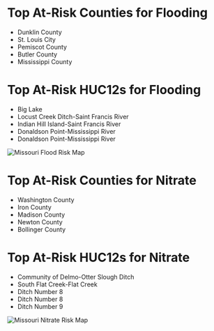 # Top At-Risk Counties for Flooding
  - Dunklin County
  - St. Louis City
  - Pemiscot County
  - Butler County
  - Mississippi County

# Top At-Risk HUC12s for Flooding
  - Big Lake
  - Locust Creek Ditch-Saint Francis River
  - Indian Hill Island-Saint Francis River
  - Donaldson Point-Mississippi River
  - Donaldson Point-Mississippi River

  ![Missouri Flood Risk Map](https://github.com/Danavh697/Top-5-vulnerable-countiesorHUC12-in-each-state/blob/4ee63147b3896e1ae8cb6fc03a4fb7c115568d8c/Maps/Missouri_Flooding.png)

# Top At-Risk Counties for Nitrate
  - Washington County
  - Iron County
  - Madison County
  - Newton County
  - Bollinger County

# Top At-Risk HUC12s for Nitrate
  - Community of Delmo-Otter Slough Ditch
  - South Flat Creek-Flat Creek
  - Ditch Number 8
  - Ditch Number 8
  - Ditch Number 9

![Missouri Nitrate Risk Map](https://github.com/Danavh697/Top-5-vulnerable-countiesorHUC12-in-each-state/blob/cee4e73481e929677bd57f6963701929615a60b6/Maps/Missouri_Nitrate.png)
